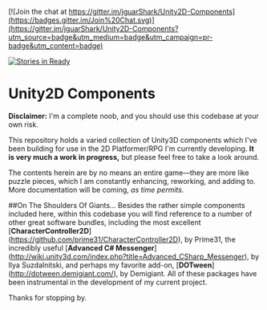 [![Join the chat at https://gitter.im/jguarShark/Unity2D-Components](https://badges.gitter.im/Join%20Chat.svg)](https://gitter.im/jguarShark/Unity2D-Components?utm_source=badge&utm_medium=badge&utm_campaign=pr-badge&utm_content=badge) 

[![Stories in Ready](https://badge.waffle.io/jguarshark/unity2d-components.png?label=ready&title=Ready)](https://waffle.io/jguarshark/unity2d-components)
# Unity2D Components

**Disclaimer:** I'm a complete noob, and you should use this codebase at your own risk.

This repository holds a varied collection of Unity3D components which I've been building for use in the 2D Platformer/RPG I'm currently developing. **It is very much a work in progress,** but please feel free to take a look around.

The contents herein are by no means an entire game—they are more like puzzle pieces, which I am constantly enhancing, reworking, and adding to. More documentation will be coming, *as time permits.*

##On The Shoulders Of Giants...
Besides the rather simple components included here, within this codebase you will find reference to a number of other great software bundles, including the most excellent [**CharacterController2D**] (https://github.com/prime31/CharacterController2D), by Prime31, the incredibly useful [**Advanced C# Messenger**] (http://wiki.unity3d.com/index.php?title=Advanced_CSharp_Messenger), by Ilya Suzdalnitski, and perhaps my favorite add-on, [**DOTween**] (http://dotween.demigiant.com/), by Demigiant. All of these packages have been instrumental in the development of my current project.

Thanks for stopping by.


